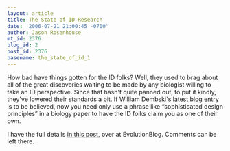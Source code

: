 ```yaml
---
layout: article
title: The State of ID Research
date: '2006-07-21 21:00:45 -0700'
author: Jason Rosenhouse
mt_id: 2376
blog_id: 2
post_id: 2376
basename: the_state_of_id_1
---
```

<p>How bad have things gotten for the ID folks?  Well, they used to brag about all of the great discoveries waiting to be made by any biologist willing to take an ID perspective.  Since that hasn't quite panned out, to put it kindly, they've lowered their standards a bit.  If William Dembski's <a href="http://www.uncommondescent.com/index.php/archives/1343">latest blog entry</a> is to be believed, now you need only use a phrase like &ldquo;sophisticated design principles&rdquo; in a biology paper to have the ID folks claim you as one of their own. </p>

<p>I have the full details <a href="http://scienceblogs.com/evolutionblog/2006/07/the_state_of_id_research.php">in this post</a>, over at EvolutionBlog.  Comments can be left there.</p> 
